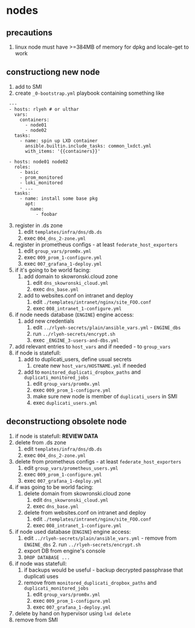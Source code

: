 # nodes


## precautions
1. linux node must have >=384MB of memory for dpkg and locale-get to work

## constructiong new node

1. add to SMI
2. create `_0-bootstrap.yml` playbook containing something like
  
  ```
   ---
   - hosts: rlyeh # or ulthar
     vars:
       containers:
         - node01
         - node02
     tasks:
       - name: spin up LXD container
         ansible.builtin.include_tasks: common_lxdct.yml
         with_items: '{{containers}}'
   
   - hosts: node01 node02
     roles:
       - basic
       - prom_monitored
       - loki_monitored
       - ...
     tasks:
       - name: install some base pkg
         apt:
           name:
             - foobar
  ```
3. register in .ds zone 
    1. edit `templates/infra/dns/db.ds`
    2. exec `004_dns_2-zone.yml`
4. register in prometheus configs - at least `federate_host_exporters`
    1. edit `group_vars/prom0x.yml` 
    2. exec `009_prom_1-configure.yml` 
    3. exec `007_grafana_1-deploy.yml`
5. if it's going to be world facing:
    1. add domain to skowronski.cloud zone
        1. edit `dns_skowronski_cloud.yml`
        2. exec `dns_base.yml`
    2. add to websites.conf on intranet and deploy
        1. edit `./templates/intranet/nginx/site_FOO.conf`
        2. exec `008_intranet_1-configure.yml`
6. if node needs database (`ENGINE`) engine access:
    1. add new credentials
        1. edit `../rlyeh-secrets/plain/ansible_vars.yml` - `ENGINE_dbs`
        2. run `../rlyeh-secrets/encrypt.sh`
        2. exec `_ENGINE_3-users-and-dbs.yml`  
7. add relevant entries to `host_vars` and if needed - to `group_vars`
8. if node is statefull:
    1. add to duplicati_users, define usual secrets
        1. create new `host_vars/HOSTNAME.yml` if needed
    2. add to `monitored_duplicati_dropbox_paths` and `duplicati_monitored_jobs`
        1. edit `group_vars/prom0x.yml`
        2. exec `009_prom_1-configure.yml`
        3. make sure new node is member of `duplicati_users` in SMI
        4. exec `duplicati_users.yml`



## deconstructiong obsolete node
1. if node is statefull: **REVIEW DATA**
2. delete from .ds zone 
    1. edit `templates/infra/dns/db.ds`
    2. exec `004_dns_2-zone.yml`
3. delete from prometheus configs - at least `federate_host_exporters`
    1. edit `group_vars/prometheus_users.yml` 
    2. exec `009_prom_1-configure.yml` 
    3. exec `007_grafana_1-deploy.yml`
4. if was going to be world facing:
    1. delete domain from skowronski.cloud zone
        1. edit `dns_skowronski_cloud.yml`
        2. exec `dns_base.yml`
    2. delete from websites.conf on intranet and deploy
        1. edit `./templates/intranet/nginx/site_FOO.conf`
        2. exec `008_intranet_1-configure.yml`
5. if node used database (`ENGINE`) engine access:
    1. edit `../rlyeh-secrets/plain/ansible_vars.yml` - remove from `ENGINE_dbs`
        2. run `../rlyeh-secrets/encrypt.sh`
    1. export DB from engine's console
    2. `DROP DATABASE ...`
6. if node was statefull:
    1. if backups would be useful - backup decrypted passphrase that duplicati uses
    2. remove from `monitored_duplicati_dropbox_paths` and `duplicati_monitored_jobs`
        1. edit `group_vars/prom0x.yml`
        2. exec `009_prom_1-configure.yml` 
        3. exec `007_grafana_1-deploy.yml`
7. delete by hand on hypervisor using `lxd delete` 
8. remove from SMI


